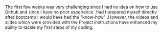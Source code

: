 The first few weeks was very challenging since I had no idea on how to use Github and since I have no prior experience .Had I prepared myself directly after bootcamp I would have had the "know-how" .However, the videos and slides which were provided with the Project instructions have enhanced my ability to tackle my first steps of my coding. 
